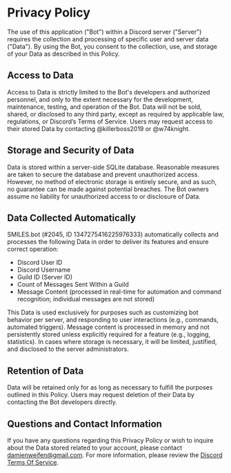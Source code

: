 # Privacy Policy
The use of this application ("Bot") within a Discord server ("Server") requires the collection and processing of specific user and server data ("Data"). By using the Bot, you consent to the collection, use, and storage of your Data as described in this Policy.

## Access to Data
Access to Data is strictly limited to the Bot's developers and authorized personnel, and only to the extent necessary for the development, maintenance, testing, and operation of the Bot. Data will not be sold, shared, or disclosed to any third party, except as required by applicable law, regulations, or Discord’s Terms of Service.
Users may request access to their stored Data by contacting @killerboss2019 or @w74knight.

## Storage and Security of Data
Data is stored within a server-side SQLite database. Reasonable measures are taken to secure the database and prevent unauthorized access. However, no method of electronic storage is entirely secure, and as such, no guarantee can be made against potential breaches. The Bot owners assume no liability for unauthorized access to or disclosure of Data.

## Data Collected Automatically
SMILES.bot (#2045, ID 1347275416225976333) automatically collects and processes the following Data in order to deliver its features and ensure correct operation:

- Discord User ID
- Discord Username
- Guild ID (Server ID)
- Count of Messages Sent Within a Guild
- Message Content (processed in real-time for automation and command recognition; individual messages are not stored)

This Data is used exclusively for purposes such as customizing bot behavior per server, and responding to user interactions (e.g., commands, automated triggers).
Message content is processed in memory and not persistently stored unless explicitly required for a feature (e.g., logging, statistics). In cases where storage is necessary, it will be limited, justified, and disclosed to the server administrators.

## Retention of Data
Data will be retained only for as long as necessary to fulfill the purposes outlined in this Policy. Users may request deletion of their Data by contacting the Bot developers directly.

## Questions and Contact Information
If you have any questions regarding this Privacy Policy or wish to inquire about the Data stored related to your account, please contact damienweifen@gmail.com.
For more information, please review the [Discord Terms Of Service](https://discord.com/terms).